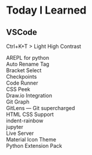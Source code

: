 # Today I Learned

## VSCode

Ctrl+K+T > Light High Contrast

AREPL for python<br>
Auto Rename Tag<br>
Bracket Select<br>
Checkpoints<br>
Code Runner<br>
CSS Peek<br>
Draw.io Integration<br>
Git Graph<br>
GitLens — Git supercharged<br>
HTML CSS Support<br>
indent-rainbow<br>
jupyter<br>
Live Server<br>
Material Icon Theme<br>
Python Extension Pack<br>